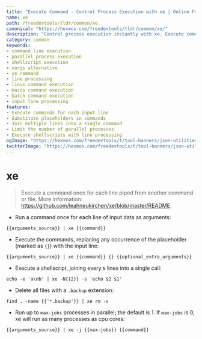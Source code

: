 ```yaml
---
title: "Execute Command - Control Process Execution with xe | Online Free DevTools by Hexmos"
name: xe
path: /freedevtools/tldr/common/xe
canonical: "https://hexmos.com/freedevtools/tldr/common/xe/"
description: "Control process execution instantly with xe. Execute commands on each line of input, parallelize execution, and manage shellscripts. Free online tool, no registration required."
category: common
keywords:
- command line execution
- parallel process execution
- shellscript execution
- xargs alternative
- xe command
- line processing
- linux command execution
- macos command execution
- batch command execution
- input line processing
features:
- Execute commands for each input line
- Substitute placeholders in commands
- Join multiple lines into a single command
- Limit the number of parallel processes
- Execute shellscripts with line processing
ogImage: "https://hexmos.com/freedevtools/t/tool-banners/json-utilities-banner.png"
twitterImage: "https://hexmos.com/freedevtools/t/tool-banners/json-utilities-banner.png"
---
```


# xe

> Execute a command once for each line piped from another command or file.
> More information: <https://github.com/leahneukirchen/xe/blob/master/README>.

- Run a command once for each line of input data as arguments:

`{{arguments_source}} | xe {{command}}`

- Execute the commands, replacing any occurrence of the placeholder (marked as `{}`) with the input line:

`{{arguments_source}} | xe {{command}} {} {{optional_extra_arguments}}`

- Execute a shellscript, joining every `N` lines into a single call:

`echo -e 'a\nb' | xe -N{{2}} -s 'echo $2 $1'`

- Delete all files with a `.backup` extension:

`find . -name {{'*.backup'}} | xe rm -v`

- Run up to `max-jobs` processes in parallel; the default is 1. If `max-jobs` is 0, xe will run as many processes as cpu cores:

`{{arguments_source}} | xe -j {{max-jobs}} {{command}}`
